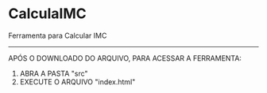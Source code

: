 # CalculaIMC
Ferramenta para Calcular IMC

_______________________

APÓS O DOWNLOADO DO ARQUIVO, PARA ACESSAR A FERRAMENTA:

  1. ABRA A PASTA "src"
  3. EXECUTE O ARQUIVO "index.html"
